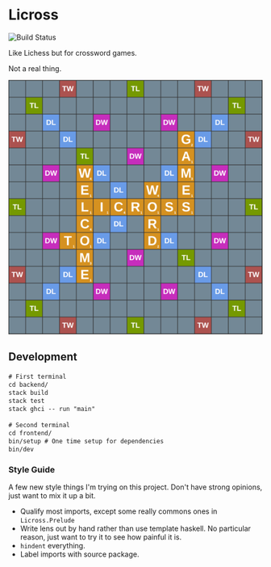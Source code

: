 # Licross

![Build Status](https://travis-ci.com/xaviershay/licross.svg?branch=master)

Like Lichess but for crossword games.

Not a real thing.

![Title Screen](https://raw.githubusercontent.com/xaviershay/licross/master/doc/title-screen.png)

## Development

    # First terminal
    cd backend/
    stack build
    stack test
    stack ghci -- run "main"

    # Second terminal
    cd frontend/
    bin/setup # One time setup for dependencies
    bin/dev

### Style Guide

A few new style things I'm trying on this project. Don't have strong opinions,
just want to mix it up a bit.

* Qualify most imports, except some really commons ones in `Licross.Prelude`
* Write lens out by hand rather than use template haskell. No particular
  reason, just want to try it to see how painful it is.
* `hindent` everything.
* Label imports with source package.
